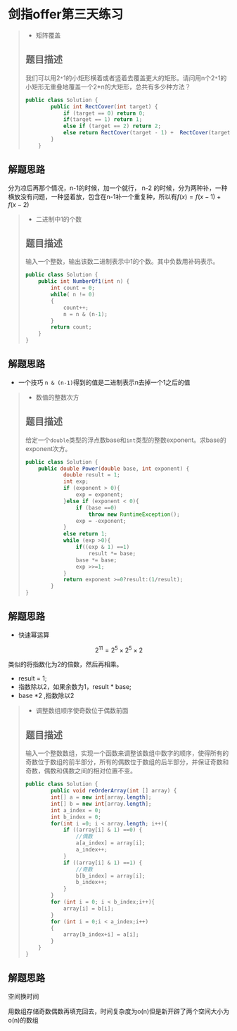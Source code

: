 # 剑指offer第三天练习

> - 矩阵覆盖
>
> ## 题目描述
>
> 我们可以用2`*`1的小矩形横着或者竖着去覆盖更大的矩形。请问用n个2`*`1的小矩形无重叠地覆盖一个2*n的大矩形，总共有多少种方法？
>
> ```java
> public class Solution {
>         public int RectCover(int target) {
>             if (target == 0) return 0;
>             if(target == 1) return 1;
>             else if (target == 2) return 2;
>             else return RectCover(target - 1) +  RectCover(target - 2);
>         }
>     }
> ```

## 解题思路

分为凉后再那个情况，n-1的时候，加一个就行， n-2 的时候，分为两种补，一种横放没有问题，一种竖着放，包含在n-1补一个重复种，所以有$f(x) = f(x-1)+f(x-2)$

> - 二进制中1的个数
>
> ## 题目描述
>
> 输入一个整数，输出该数二进制表示中1的个数。其中负数用补码表示。
>
> ```java
> public class Solution {
>     public int NumberOf1(int n) {
>         int count = 0;
>         while( n != 0)
>         {
>             count++;
>             n = n & (n-1);
>         }
>         return count;
>     }
> }
> ```

## 解题思路

- 一个技巧 `n & (n-1)`得到的值是二进制表示n去掉一个1之后的值

> - 数值的整数次方
>
> ## 题目描述
>
> 给定一个`double`类型的浮点数base和`int`类型的整数exponent。求base的exponent次方。
>
> ```java
> public class Solution {
>     public double Power(double base, int exponent) {
>             double result = 1;
>             int exp;
>             if (exponent > 0){
>                 exp = exponent;
>             }else if (exponent < 0){
>                 if (base ==0)
>                     throw new RuntimeException();
>                 exp = -exponent;
>             }
>             else return 1;
>             while (exp >0){
>                 if((exp & 1) ==1)
>                     result *= base;
>                 base *= base;
>                 exp >>=1;
>             }
>             return exponent >=0?result:(1/result);
>         }
> }
> ```

## 解题思路

- 快速幂运算

$$
2^{11} = 2^{5} \times 2^{5} \times 2
$$

类似的将指数化为2的倍数，然后再相乘。

- result = 1;
- 指数除以2，如果余数为1，result * base; 
- base *2 ,指数除以2

> - 调整数组顺序使奇数位于偶数前面
>
> ## 题目描述
>
> 输入一个整数数组，实现一个函数来调整该数组中数字的顺序，使得所有的奇数位于数组的前半部分，所有的偶数位于数组的后半部分，并保证奇数和奇数，偶数和偶数之间的相对位置不变。
>
> ```java
> public class Solution {
>         public void reOrderArray(int [] array) {
>         int[] a = new int[array.length];
>         int[] b = new int[array.length];
>         int a_index = 0;
>         int b_index = 0;
>         for(int i =0; i < array.length; i++){
>             if ((array[i] & 1) ==0) {
>                 //偶数
>                 a[a_index] = array[i];
>                 a_index++;
>             }
>             if ((array[i] & 1) ==1) {
>                 //奇数
>                 b[b_index] = array[i];
>                 b_index++;
>             }
>         }
>         for (int i = 0; i < b_index;i++){
>             array[i] = b[i];
>         }
>         for (int i = 0;i < a_index;i++)
>         {
>             array[b_index+i] = a[i];
>         }
>     }
> }
> ```
>
 ## 解题思路

 空间换时间

 用数组存储奇数偶数再填充回去，时间复杂度为o(n)但是新开辟了两个空间大小为o(n)的数组

